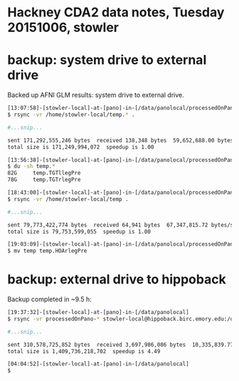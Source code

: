 # Hackney CDA2 data notes, Tuesday 20151006, stowler

# backup: system drive to external drive

Backed up AFNI GLM results: system drive to external drive.

```bash
[13:07:58]-[stowler-local]-at-[pano]-in-[/data/panolocal/processedOnPano-hackney]
$ rsync -vr /home/stowler-local/temp.* .

#...snip...

sent 171,292,555,246 bytes  received 138,348 bytes  59,652,688.00 bytes/sec
total size is 171,249,994,072  speedup is 1.00

[13:56:38]-[stowler-local]-at-[pano]-in-[/data/panolocal/processedOnPano-hackney]
$ du -sh temp.*
82G     temp.TGTllegPre
78G     temp.TGTrlegPre

[18:43:00]-[stowler-local]-at-[pano]-in-[/data/panolocal/processedOnPano-hackney]
$ rsync -vr /home/stowler-local/temp .

#...snip...

sent 79,773,422,774 bytes  received 64,941 bytes  67,347,815.72 bytes/sec
total size is 79,753,599,055  speedup is 1.00

[19:03:09]-[stowler-local]-at-[pano]-in-[/data/panolocal/processedOnPano-hackney]
$ mv temp temp.HOArlegPre
```


# backup: external drive to hippoback

Backup completed in ~9.5 h:

```bash
[19:37:32]-[stowler-local]-at-[pano]-in-[/data/panolocal]
$ rsync -vr processedOnPano-* stowler-local@hippoback.birc.emory.edu:/data/backup/Atlanta/stowlerWIP/sharedReadOnly/

#...snip...

sent 310,578,725,852 bytes  received 3,697,986,086 bytes  10,335,839.77 bytes/sec
total size is 1,409,736,218,702  speedup is 4.49

[04:04:52]-[stowler-local]-at-[pano]-in-[/data/panolocal]
$
```
